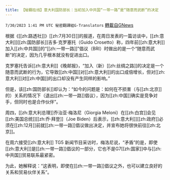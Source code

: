 ```yaml
---
title: 【秘翻在线】意大利国防部长：当初加入中共国“一带一路”是“随意而武断”的决定
---
```

`7/30/2023 1:41 PM UTC 秘密翻譯組G-Translators` [轉載自GNews](https://gnews.org/articles/1499356)

根据《[[zh:路透社]]》[[zh:7月30日]]的报道，在周日发表的一篇访谈中，[[zh:意大利]][[zh:国防部长]]吉多·克罗塞托（Guido Crosetto）称，四年前[[zh:意大利]]加入[[zh:中共国]]的“[[zh:一带一路]]”倡议（BRI）时做出的是一个“随意而武断”的决定，因为几乎根本就没有促进出口。

克罗塞托告诉[[zh:意大利]]《晚邮报》，“加入（新）[[zh:丝绸之路]]的决定是一个随意而武断的行为，它导致[[zh:中国]]对[[zh:意大利]]的出口成倍增长，但对[[zh:意大利]]对[[zh:中国]]的出口却没有产生同样的影响。”

但是，该[[zh:国防部长]]却认为：“如今的问题是：如何在不损害（与[[zh:北京]]的）关系的情况下（退出[[zh:一带一路]]倡议），因为[[zh:中国]]确实是竞争对手，但同时也是合作伙伴”。

周四，[[zh:意大利总理]]乔治亚·梅洛尼（Giorgia Meloni）在[[zh:白宫]]会见[[zh:美国总统]][[zh:乔·拜登]]（Joe Biden）后表示，[[zh:意大利]][[zh:政府]]必须在[[zh:12月]]前就[[zh:一带一路]]倡议做出决定，并宣布她将很快前往[[zh:北京]]。

在周六接受[[zh:意大利]] TG5 新闻节目采访时，梅洛尼说，“矛盾”的是，即使[[zh:意大利]]是[[zh:一带一路]]倡议的一部分，它也不是G7[[zh:国家]]中与[[zh:中共国]]贸易联系最紧密。

为此，她解释说：“这表明，即使在[[zh:一带一路]]倡议之外，也可以建立良好的关系和贸易伙伴关系”。
